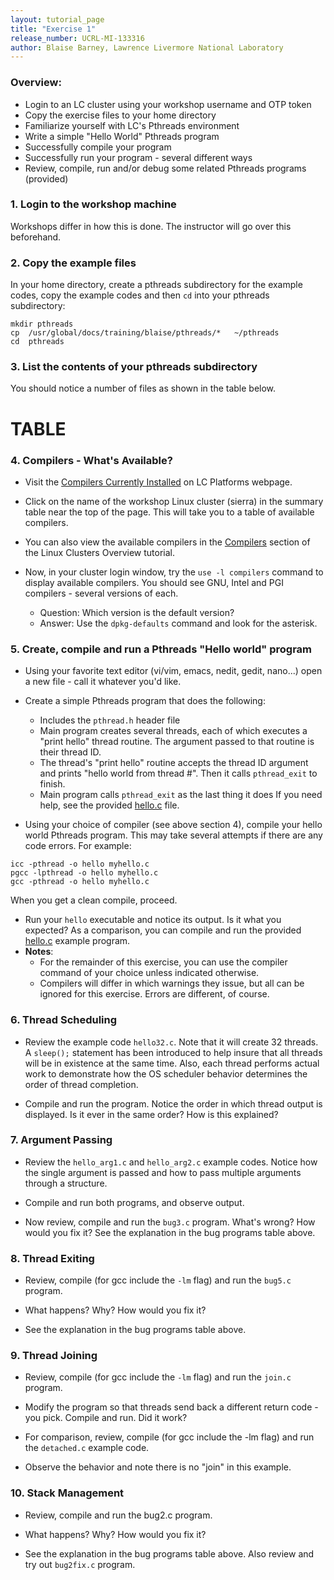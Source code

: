 ```yaml
---
layout: tutorial_page
title: "Exercise 1"
release_number: UCRL-MI-133316
author: Blaise Barney, Lawrence Livermore National Laboratory
---
```


### Overview:
* Login to an LC cluster using your workshop username and OTP token
* Copy the exercise files to your home directory
* Familiarize yourself with LC's Pthreads environment
* Write a simple "Hello World" Pthreads program
* Successfully compile your program
* Successfully run your program - several different ways
* Review, compile, run and/or debug some related Pthreads programs (provided)

### 1. Login to the workshop machine
Workshops differ in how this is done. The instructor will go over this beforehand.

### 2. Copy the example files
In your home directory, create a pthreads subdirectory for the example codes, copy the example codes and then `cd` into your pthreads subdirectory:
```
mkdir pthreads 
cp  /usr/global/docs/training/blaise/pthreads/*   ~/pthreads
cd  pthreads
```
### 3. List the contents of your pthreads subdirectory
You should notice a number of files as shown in the table below.

# TABLE

### 4. Compilers - What's Available?
* Visit the [Compilers Currently Installed](https://computing.llnl.gov/?set=code&page=compilers) on LC Platforms webpage.

* Click on the name of the workshop Linux cluster (sierra) in the summary table near the top of the page. This will take you to a table of available compilers.

* You can also view the available compilers in the [Compilers](https://computing.llnl.gov/tutorials/linux_clusters/index.html#Compilers) section of the Linux Clusters Overview tutorial.

* Now, in your cluster login window, try the `use -l compilers` command to display available compilers. You should see GNU, Intel and PGI compilers - several versions of each.
  * Question: Which version is the default version?
  * Answer: Use the `dpkg-defaults` command and look for the asterisk.

### 5. Create, compile and run a Pthreads "Hello world" program
* Using your favorite text editor (vi/vim, emacs, nedit, gedit, nano...) open a new file - call it whatever you'd like.

* Create a simple Pthreads program that does the following:
   * Includes the `pthread.h` header file
   * Main program creates several threads, each of which executes a "print hello" thread routine. The argument passed to that routine is their thread ID.
   * The thread's "print hello" routine accepts the thread ID argument and prints "hello world from thread #". Then it calls `pthread_exit` to finish.
   * Main program calls `pthread_exit` as the last thing it does
If you need help, see the provided [hello.c](samples/hello.c)  file.

* Using your choice of compiler (see above section 4), compile your hello world Pthreads program. This may take several attempts if there are any code errors. For example:
```
icc -pthread -o hello myhello.c
pgcc -lpthread -o hello myhello.c
gcc -pthread -o hello myhello.c
```
When you get a clean compile, proceed.

* Run your `hello` executable and notice its output. Is it what you expected? As a comparison, you can compile and run the provided [hello.c](samples/hello.c) example program.
* **Notes**:
   * For the remainder of this exercise, you can use the compiler command of your choice unless indicated otherwise.
   * Compilers will differ in which warnings they issue, but all can be ignored for this exercise. Errors are different, of course.

### 6. Thread Scheduling
* Review the example code `hello32.c`. Note that it will create 32 threads. A `sleep();` statement has been introduced to help insure that all threads will be in existence at the same time. Also, each thread performs actual work to demonstrate how the OS scheduler behavior determines the order of thread completion.

* Compile and run the program. Notice the order in which thread output is displayed. Is it ever in the same order? How is this explained?

### 7. Argument Passing

* Review the `hello_arg1.c` and `hello_arg2.c` example codes. Notice how the single argument is passed and how to pass multiple arguments through a structure.

* Compile and run both programs, and observe output.

* Now review, compile and run the `bug3.c` program. What's wrong? How would you fix it? See the explanation in the bug programs table above.

### 8. Thread Exiting

* Review, compile (for gcc include the `-lm` flag) and run the `bug5.c` program.

* What happens? Why? How would you fix it?

* See the explanation in the bug programs table above.

### 9. Thread Joining

* Review, compile (for gcc include the `-lm` flag) and run the `join.c` program.

* Modify the program so that threads send back a different return code - you pick. Compile and run. Did it work?

* For comparison, review, compile (for gcc include the -lm flag) and run the `detached.c` example code.

* Observe the behavior and note there is no "join" in this example.

### 10. Stack Management

* Review, compile and run the bug2.c program.

* What happens? Why? How would you fix it?

* See the explanation in the bug programs table above. Also review and try out `bug2fix.c` program.
